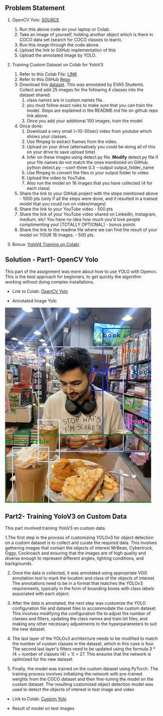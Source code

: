 ## Problem Statement

1. OpenCV Yolo: [SOURCE](https://pysource.com/2019/06/27/yolo-object-detection-using-opencv-with-python/)  
    1. Run this above code on your laptop or Colab.  
    2. Take an image of yourself, holding another object which is there in COCO data set (search for COCO classes to learn).  
    3. Run this image through the code above.  
    4. Upload the link to GitHub implementation of this  
    5. Upload the annotated image by YOLO. 
    
2. Training Custom Dataset on Colab for YoloV3  
    1. Refer to this Colab File: [LINK](https://colab.research.google.com/drive/1LbKkQf4hbIuiUHunLlvY-cc0d_sNcAgS)
    2. Refer to this GitHub [Repo](https://github.com/theschoolofai/YoloV3)
    3. Download this [dataset](https://drive.google.com/file/d/1sVSAJgmOhZk6UG7EzmlRjXfkzPxmpmLy/view?usp=sharing). This was annotated by EVA5 Students. Collect and add 25 images for the following 4 classes into the dataset shared:  
        1. class names are in custom.names file.   
        2. you must follow exact rules to make sure that you can train the model. Steps are explained in the README.md file on github repo link above.  
        3. Once you add your additional 100 images, train the model  
    4. Once done:  
        1. Download a very small (~10-30sec) video from youtube which shows your classes. 
        2. Use ffmpeg to extract frames from the video.  
        3. Upload on your drive (alternatively you could be doing all of this on your drive to save upload time)
        4. Infer on these images using detect.py file. **Modify** detect.py file if your file names do not match the ones mentioned on GitHub.  
        python detect.py --conf-three 0.3 --output output_folder_name
        5. Use  ffmpeg  to convert the files in your output folder to video
        6. Upload the video to YouTube. 
        7. Also run the model on 16 images that you have collected (4 for each class)  
    5. Share the link to your GitHub project with the steps mentioned above - 1000 pts (only if all the steps were done, and it resulted in a trained model that you could run on video/images)  
    6. Share the link to your YouTube video - 500 pts  
    7. Share the link of your YouTube video shared on LinkedIn, Instagram, medium, etc! You have no idea how much you'd love people complimenting you! [TOTALLY OPTIONAL] - bonus points  
    8. Share the link to the readme file where we can find the result of your model on YOUR 16 images. - 500 pts. 

3. Bonus: [YoloV4 Training on Colab!](https://colab.research.google.com/drive/1b08y_nUYv5UtDY211NFfINY7Hy_pgZDt#scrollTo=1YW7jPF1BOAw). 


## Solution - Part1- OpenCV Yolo
This part of the assignment was more about how to use YOLO with Opencv. This is the best approach for beginners, to get quickly the algorithm working without doing complex installations.

* Link to Colab: [OpenCV Yolo](https://github.com/ak112/TSAI-EVA8.0/blob/master/12_ObjectLocalisation/12_Session_OpenCV.ipynb)

* Annotated Image Yolo

![self](https://github.com/ak112/TSAI-EVA8.0/blob/master/12_ObjectLocalisation/images/self_image_annotated.png)


## Part2- Training YoloV3 on Custom Data
This part involved training YoloV3 on custom data.

1.The first step in the process of customizing YOLOv3 for object detection on a custom dataset is to collect and curate the required data. This involves gathering images that contain the objects of interest MrBean, Cybertruck, Oggy, Cockroach and ensuring that the images are of high quality and diverse enough to represent different angles, lighting conditions, and backgrounds.

2. Once the data is collected, it was annotated using appropriate VGG annotation tool to mark the location and class of the objects of interest. The annotations need to be in a format that matches the YOLOv3 requirements, typically in the form of bounding boxes with class labels associated with each object.

3. After the data is annotated, the next step was customize the YOLO configuration file and dataset files to accommodate the custom dataset. This involves modifying the configuration file to adjust the number of classes and filters, updating the class names and train.txt files, and making any other necessary adjustments to the hyperparameters to suit the new dataset.

4. The last layer of the YOLOv3 architecture needs to be modified to match the number of custom classes in the dataset, which in this case is four. The second last layer's filters need to be updated using the formula 3 * (4 + number of classes (4) + 1) = 27. This ensures that the network is optimized for the new dataset.

5. Finally, the model was trained on the custom dataset using PyTorch. The training process involves initializing the network with pre-trained weights from the COCO dataset and then fine-tuning the model on the custom dataset. The resulting customized object detection model was used to detect the objects of interest in test image and video

* Link to Colab: [Custom Yolo](https://github.com/ak112/TSAI-EVA8.0/blob/master/12_ObjectLocalisation/12_Session_Custom_YOLOV3.ipynb)

* Result of model on test images